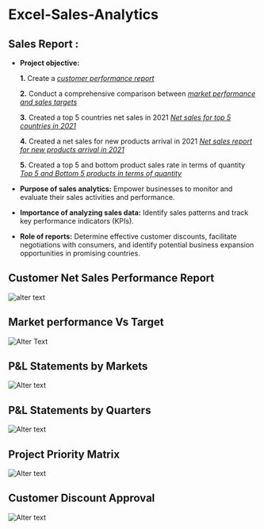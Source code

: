 # Excel-Sales-Analytics

## Sales Report :

- **Project objective:** 

    **1.** Create a _[customer performance report](https://github.com/Surender2/Excel-Sales-Analytics/blob/main/Customer_Performance_Report_SK.pdf)_ 

    **2.** Conduct a comprehensive comparison between _[market performance and sales targets](https://github.com/Surender2/Excel-Sales-Analytics/blob/main/Market_Report_SK.pdf)_
  
    **3.** Created a top 5 countries net sales in 2021 _[Net sales for top 5 countries in 2021](https://github.com/Surender2/Excel-Sales-Analytics/blob/main/Country_Report_SK.pdf)_

    **4.** Created a net sales for new products arrival in 2021 _[Net sales report for new products arrival in 2021 ](https://github.com/Surender2/Excel-Sales-Analytics/blob/main/NewProduct_Report_SK.pdf)_
  
    **5.** Created a top 5 and bottom product sales rate in terms of quantity _[Top 5 and Bottom 5 products in terms of quantity ](https://github.com/Surender2/Excel-Sales-Analytics/blob/main/Quantity_Report_SK.pdf)_
  
- **Purpose of sales analytics:** Empower businesses to monitor and evaluate their sales activities and performance.

- **Importance of analyzing sales data:** Identify sales patterns and track key performance indicators (KPIs).

- **Role of reports:** Determine effective customer discounts, facilitate negotiations with consumers, and identify potential business expansion opportunities in promising countries.

## Customer Net Sales Performance Report 

![alter text](https://user-images.githubusercontent.com/114329084/272339116-2762be69-b4e5-453b-89e8-256ea6f4dd7c.jpg)

## Market performance Vs Target

![Alter Text](https://user-images.githubusercontent.com/114329084/272339226-582c70ae-d71e-4bb9-bb61-9451b41e88f7.jpg)
## P&L Statements by Markets

![Alter text](https://user-images.githubusercontent.com/114329084/272339133-a9d6abc6-7b8a-489a-8a82-176df4325933.jpg)
## P&L Statements by Quarters

![Alter text](https://user-images.githubusercontent.com/114329084/272339173-b88ec4ec-fd9a-4abc-b8b6-8b1cb0d0a966.jpg)
## Project Priority Matrix

![Alter text](https://user-images.githubusercontent.com/114329084/272341158-9539ad86-066d-4283-b2e9-06a502f5a962.jpg)
## Customer Discount Approval

![Alter text](https://user-images.githubusercontent.com/114329084/272341179-bb2345aa-e469-46fe-97d3-93b5a0400d26.jpg)
 
